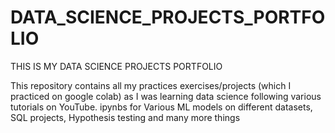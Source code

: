 # DATA_SCIENCE_PROJECTS_PORTFOLIO
THIS IS MY DATA SCIENCE PROJECTS PORTFOLIO

This repository contains all my practices exercises/projects (which I practiced on google colab) as I was learning data science following various tutorials on YouTube. ipynbs for Various ML models on different datasets, SQL projects, Hypothesis testing and many more things 
